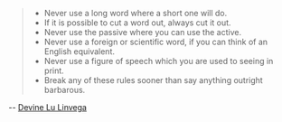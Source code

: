 > - Never use a long word where a short one will do.
> - If it is possible to cut a word out, always cut it out.
> - Never use the passive where you can use the active.
> - Never use a foreign or scientific word, if you can think of an English equivalent.
> - Never use a figure of speech which you are used to seeing in print.
> - Break any of these rules sooner than say anything outright barbarous.

-- [Devine Lu Linvega](https://wiki.xxiivv.com/site/writing.html)